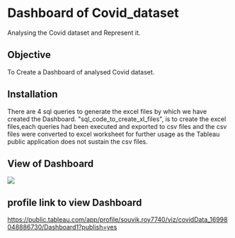 
# Dashboard of Covid_dataset

Analysing the Covid dataset and Represent it. 

## Objective

To Create a Dashboard of analysed Covid dataset.

## Installation

There are 4 sql queries to generate the excel files by which we have created the Dashboard. "sql_code_to_create_xl_files", is to create the excel files,each queries had been executed and exported to csv files and the csv files were converted to excel worksheet for further usage as the Tableau public application does not sustain the csv files.

## View of Dashboard

![](https://user-images.githubusercontent.com/109038834/210252394-184bae42-4e06-4a2e-8208-fe34c4d58901.png)

## profile link to view Dashboard

https://public.tableau.com/app/profile/souvik.roy7740/viz/covidData_16998048886730/Dashboard1?publish=yes
